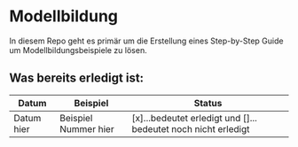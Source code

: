 # Modellbildung
In diesem Repo geht es primär um die Erstellung eines Step-by-Step Guide um Modellbildungsbeispiele zu lösen. 

## Was bereits erledigt ist: 
Datum | Beispiel | Status
----|----|----
Datum hier | Beispiel Nummer hier | [x]...bedeutet erledigt und []... bedeutet noch nicht erledigt
